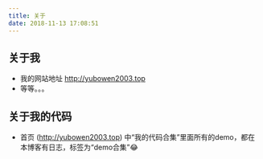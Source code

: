 ```yaml
---
title: 关于
date: 2018-11-13 17:08:51
---
```


## 关于我
- 我的网站地址 http://yubowen2003.top
- 等等。。。

## 关于我的代码
- 首页 (http://yubowen2003.top) 中“我的代码合集”里面所有的demo，都在本博客有日志，标签为“demo合集”😂